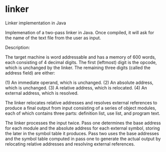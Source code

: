 # linker
Linker implementation in Java

Implemenation of a two-pass linker in Java. Once compiled, it will ask for the name of the text file from the user as input.

Description:

The target machine is word addressable and has a memory of 600 words, each consisting of 4 decimal digits. The first (leftmost) digit is the opcode, which is unchanged by the linker. The remaining three digits (called the address field) are either:

(1) An immediate operand, which is unchanged.
(2) An absolute address, which is unchanged.
(3) A relative address, which is relocated.
(4) An external address, which is resolved.

The linker relocates relative addresses and resolves external references to produce a final output from input consisting of a series of object modules, each of which contains three parts: definition list, use list, and program text.

The linker processes the input twice. Pass one determines the base address for each module and the absolute address for each external symbol, storing the later in the symbol table it produces. Pass two uses the base addresses and the symbol table computed in pass one to generate the actual output by relocating relative addresses and resolving external references.

